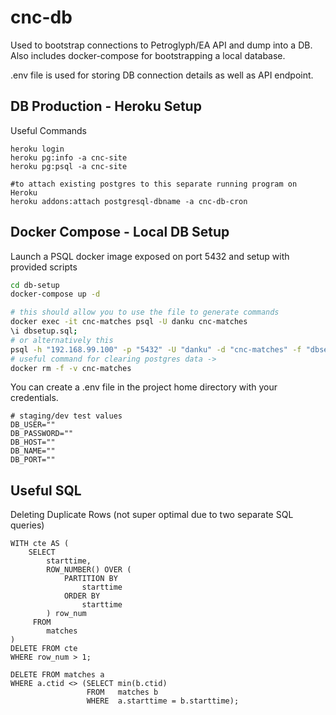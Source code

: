 # cnc-db

Used to bootstrap connections to Petroglyph/EA API and dump into a DB.
Also includes docker-compose for bootstrapping a local database.

.env file is used for storing DB connection details as well as API endpoint.

## DB Production - Heroku Setup

Useful Commands

```
heroku login
heroku pg:info -a cnc-site
heroku pg:psql -a cnc-site

#to attach existing postgres to this separate running program on Heroku
heroku addons:attach postgresql-dbname -a cnc-db-cron
```

## Docker Compose - Local DB Setup

Launch a PSQL docker image exposed on port 5432 and setup with provided scripts

```bash
cd db-setup
docker-compose up -d

# this should allow you to use the file to generate commands
docker exec -it cnc-matches psql -U danku cnc-matches
\i dbsetup.sql;
# or alternatively this
psql -h "192.168.99.100" -p "5432" -U "danku" -d "cnc-matches" -f "dbsetup.sql"
# useful command for clearing postgres data ->
docker rm -f -v cnc-matches
```
You can create a .env file in the project home directory with your credentials.

```
# staging/dev test values
DB_USER=""
DB_PASSWORD=""
DB_HOST=""
DB_NAME=""
DB_PORT=""
```

## Useful SQL

Deleting Duplicate Rows (not super optimal due to two separate SQL queries)
```
WITH cte AS (
    SELECT
        starttime,
        ROW_NUMBER() OVER (
            PARTITION BY
                starttime
            ORDER BY
                starttime
        ) row_num
     FROM
        matches
)
DELETE FROM cte
WHERE row_num > 1;

DELETE FROM matches a
WHERE a.ctid <> (SELECT min(b.ctid)
                 FROM   matches b
                 WHERE  a.starttime = b.starttime);
```
